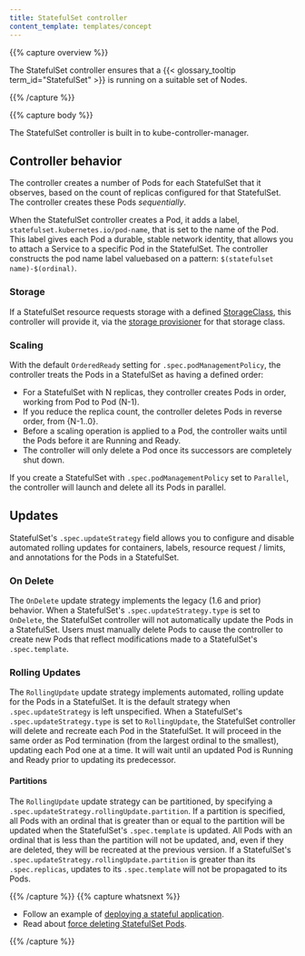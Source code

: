 ```yaml
---
title: StatefulSet controller
content_template: templates/concept
---
```


{{% capture overview %}}

The StatefulSet controller ensures that a {{< glossary_tooltip term_id="StatefulSet" >}}
is running on a suitable set of Nodes.

{{% /capture %}}

{{% capture body %}}

The StatefulSet controller is built in to kube-controller-manager.

## Controller behavior

The controller creates a number of Pods for each StatefulSet that it observes,
based on the count of replicas configured for that StatefulSet. The controller
creates these Pods *sequentially*.

When the StatefulSet controller creates a Pod, it adds a label, `statefulset.kubernetes.io/pod-name`,
that is set to the name of the Pod. This label gives each Pod a durable, stable
network identity, that allows you to attach a Service to a specific Pod in
the StatefulSet.
The controller constructs the pod name label valuebased on a pattern:
`$(statefulset name)-$(ordinal)`.

### Storage

If a StatefulSet resource requests storage with a defined
[StorageClass](/docs/concepts/storage/storage-classes/#the-storageclass-resource),
this controller will provide it, via the
[storage provisioner](/docs/concepts/storage/storage-classes/#provisioner) for
that storage class.

### Scaling

With the default `OrderedReady` setting for `.spec.podManagementPolicy`,
the controller treats the Pods in a StatefulSet as having a defined order:

* For a StatefulSet with N replicas, they controller creates Pods in order, working from Pod to Pod (N-1).
* If you reduce the replica count, the controller deletes Pods in reverse order, from {N-1..0}.
* Before a scaling operation is applied to a Pod, the controller waits until the Pods before it are Running and Ready.
* The controller will only delete a Pod once its successors are completely shut down.

If you create a StatefulSet with `.spec.podManagementPolicy` set to
`Parallel`, the controller will launch and delete all its Pods in parallel.

## Updates

StatefulSet's `.spec.updateStrategy` field allows you to configure and disable automated rolling
updates for containers, labels, resource request / limits, and annotations for the Pods in a StatefulSet.

### On Delete

The `OnDelete` update strategy implements the legacy (1.6 and prior) behavior. When a StatefulSet's
`.spec.updateStrategy.type` is set to `OnDelete`, the StatefulSet controller will not automatically
update the Pods in a StatefulSet. Users must manually delete Pods to cause the controller to
create new Pods that reflect modifications made to a StatefulSet's `.spec.template`.

### Rolling Updates

The `RollingUpdate` update strategy implements automated, rolling update for the Pods in a
StatefulSet. It is the default strategy when `.spec.updateStrategy` is left unspecified. When a StatefulSet's `.spec.updateStrategy.type` is set to `RollingUpdate`, the
StatefulSet controller will delete and recreate each Pod in the StatefulSet. It will proceed
in the same order as Pod termination (from the largest ordinal to the smallest), updating
each Pod one at a time. It will wait until an updated Pod is Running and Ready prior to
updating its predecessor.

#### Partitions

The `RollingUpdate` update strategy can be partitioned, by specifying a
`.spec.updateStrategy.rollingUpdate.partition`. If a partition is specified, all Pods with an
ordinal that is greater than or equal to the partition will be updated when the StatefulSet's
`.spec.template` is updated. All Pods with an ordinal that is less than the partition will not
be updated, and, even if they are deleted, they will be recreated at the previous version. If a
StatefulSet's `.spec.updateStrategy.rollingUpdate.partition` is greater than its `.spec.replicas`,
updates to its `.spec.template` will not be propagated to its Pods.

{{% /capture %}}
{{% capture whatsnext %}}

* Follow an example of [deploying a stateful application](/docs/tutorials/stateful-application/basic-stateful-set/).
* Read about [force deleting StatefulSet Pods](/docs/tasks/run-application/force-delete-stateful-set-pod/).

{{% /capture %}}


